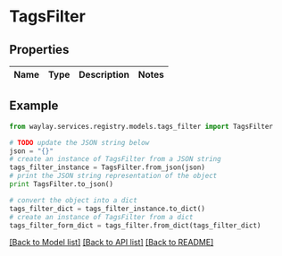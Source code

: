 # TagsFilter


## Properties

Name | Type | Description | Notes
------------ | ------------- | ------------- | -------------

## Example

```python
from waylay.services.registry.models.tags_filter import TagsFilter

# TODO update the JSON string below
json = "{}"
# create an instance of TagsFilter from a JSON string
tags_filter_instance = TagsFilter.from_json(json)
# print the JSON string representation of the object
print TagsFilter.to_json()

# convert the object into a dict
tags_filter_dict = tags_filter_instance.to_dict()
# create an instance of TagsFilter from a dict
tags_filter_form_dict = tags_filter.from_dict(tags_filter_dict)
```
[[Back to Model list]](../README.md#documentation-for-models) [[Back to API list]](../README.md#documentation-for-api-endpoints) [[Back to README]](../README.md)


